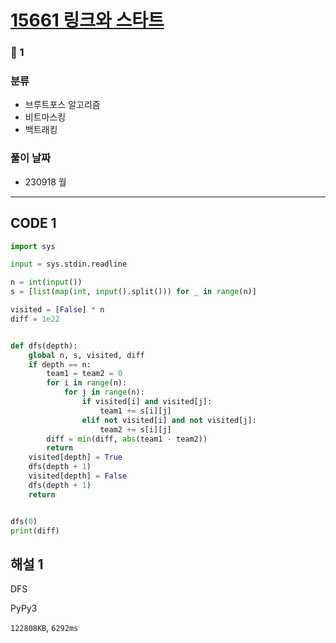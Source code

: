 # [15661 링크와 스타트](https://www.acmicpc.net/problem/15661)

### 🥈 1

### 분류

- 브루트포스 알고리즘
- 비트마스킹
- 백트래킹

### 풀이 날짜

- 230918 월

---

## CODE 1

```python
import sys

input = sys.stdin.readline

n = int(input())
s = [list(map(int, input().split())) for _ in range(n)]

visited = [False] * n
diff = 1e22


def dfs(depth):
    global n, s, visited, diff
    if depth == n:
        team1 = team2 = 0
        for i in range(n):
            for j in range(n):
                if visited[i] and visited[j]:
                    team1 += s[i][j]
                elif not visited[i] and not visited[j]:
                    team2 += s[i][j]
        diff = min(diff, abs(team1 - team2))
        return
    visited[depth] = True
    dfs(depth + 1)
    visited[depth] = False
    dfs(depth + 1)
    return


dfs(0)
print(diff)
```

## 해설 1

DFS

PyPy3

`122808KB`, `6292ms`
